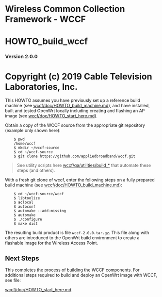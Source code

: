 # Wireless Common Collection Framework - WCCF

# HOWTO\_build\_wccf

### Version 2.0.0

# Copyright (c) 2019 Cable Television Laboratories, Inc.


This HOWTO assumes you have previously set up a reference build machine (see [wccf/doc/HOWTO_build_machine.md](./HOWTO_build_machine.md)), and have installed, built and tested OpenWrt locally including creating and flashing an AP image (see [wccf/doc/HOWTO_start_here.md](./HOWTO_start_here.md)).

Obtain a copy of the WCCF source from the appropriate git repository (example only shown here):

		$ pwd
		/home/wccf
		$ mkdir ~/wccf-source
		$ cd ~/wccf-source
		$ git clone https://github.com/appliedbroadband/wccf.git

> See utility scripts here [wccf/qa/utilities/build_*](../qa/utilities) that automate these steps (and others).

With a fresh git clone of wccf, enter the following steps on a fully prepared build machine (see [wccf/doc/HOWTO_build_machine.md](./HOWTO_build_machine.md)):

		$ cd ~/wccf-source/wccf
		$ libtoolize
		$ aclocal
		$ autoconf
		$ automake --add-missing
		$ automake
		$ ./configure
		$ make dist

The resulting build product is file `wccf-2.0.0.tar.gz`.  This file along with others are introduced to the OpenWrt build environment to create a flashable image for the Wireless Access Point.

## Next Steps
This completes the process of building the WCCF components.  For additional steps required to build and deploy an OpenWrt image with WCCF, see file:

[wccf/doc/HOWTO_start_here.md](./HOWTO_start_here.md)


